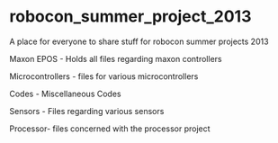 robocon_summer_project_2013
===========================

A place for everyone to share stuff for robocon summer projects 2013



Maxon EPOS - Holds all files regarding maxon controllers

Microcontrollers - files for various microcontrollers

Codes - Miscellaneous Codes

Sensors - Files regarding various sensors

Processor- files concerned with the processor project 



